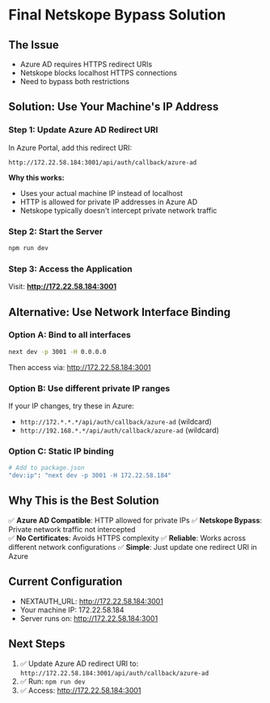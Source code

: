 # Final Netskope Bypass Solution

## The Issue
- Azure AD requires HTTPS redirect URIs
- Netskope blocks localhost HTTPS connections
- Need to bypass both restrictions

## Solution: Use Your Machine's IP Address

### Step 1: Update Azure AD Redirect URI
In Azure Portal, add this redirect URI:
```
http://172.22.58.184:3001/api/auth/callback/azure-ad
```

**Why this works:**
- Uses your actual machine IP instead of localhost
- HTTP is allowed for private IP addresses in Azure AD
- Netskope typically doesn't intercept private network traffic

### Step 2: Start the Server
```bash
npm run dev
```

### Step 3: Access the Application
Visit: **http://172.22.58.184:3001**

## Alternative: Use Network Interface Binding

### Option A: Bind to all interfaces
```bash
next dev -p 3001 -H 0.0.0.0
```
Then access via: http://172.22.58.184:3001

### Option B: Use different private IP ranges
If your IP changes, try these in Azure:
- `http://172.*.*.*/api/auth/callback/azure-ad` (wildcard)
- `http://192.168.*.*/api/auth/callback/azure-ad` (wildcard)

### Option C: Static IP binding
```bash
# Add to package.json
"dev:ip": "next dev -p 3001 -H 172.22.58.184"
```

## Why This is the Best Solution

✅ **Azure AD Compatible**: HTTP allowed for private IPs
✅ **Netskope Bypass**: Private network traffic not intercepted  
✅ **No Certificates**: Avoids HTTPS complexity
✅ **Reliable**: Works across different network configurations
✅ **Simple**: Just update one redirect URI in Azure

## Current Configuration
- NEXTAUTH_URL: http://172.22.58.184:3001
- Your machine IP: 172.22.58.184
- Server runs on: http://172.22.58.184:3001

## Next Steps
1. ✅ Update Azure AD redirect URI to: `http://172.22.58.184:3001/api/auth/callback/azure-ad`
2. ✅ Run: `npm run dev`
3. ✅ Access: http://172.22.58.184:3001